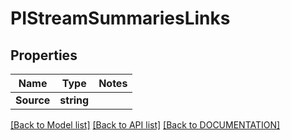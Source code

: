 # PIStreamSummariesLinks

## Properties
Name | Type | Notes
------------ | ------------- | -------------
**Source** | **string**

[[Back to Model list]](../../DOCUMENTATION.md#documentation-for-models) [[Back to API list]](../../DOCUMENTATION.md#documentation-for-api-endpoints) [[Back to DOCUMENTATION]](../../DOCUMENTATION.md)
